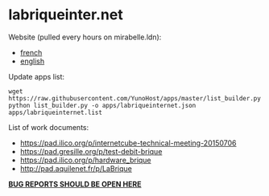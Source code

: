 # labriqueinter.net

Website (pulled every hours on mirabelle.ldn):

* [french](http://labriqueinter.net/)
* [english](http://internetcu.be/)

Update apps list:

```shell
wget https://raw.githubusercontent.com/YunoHost/apps/master/list_builder.py
python list_builder.py -o apps/labriqueinternet.json apps/labriqueinternet.list
```

List of work documents:

* https://pad.ilico.org/p/internetcube-technical-meeting-20150706
* https://pad.gresille.org/p/test-debit-brique
* https://pad.ilico.org/p/hardware_brique
* http://pad.aquilenet.fr/p/LaBrique

**[BUG REPORTS SHOULD BE OPEN HERE](https://github.com/labriqueinternet/labriqueinter.net/issues)**
